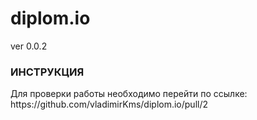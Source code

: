 # diplom.io
</h2>ver 0.0.2</h2>

<h3>ИНСТРУКЦИЯ</h3>
Для проверки работы  необходимо перейти по ссылке:
https://github.com/vladimirKms/diplom.io/pull/2


